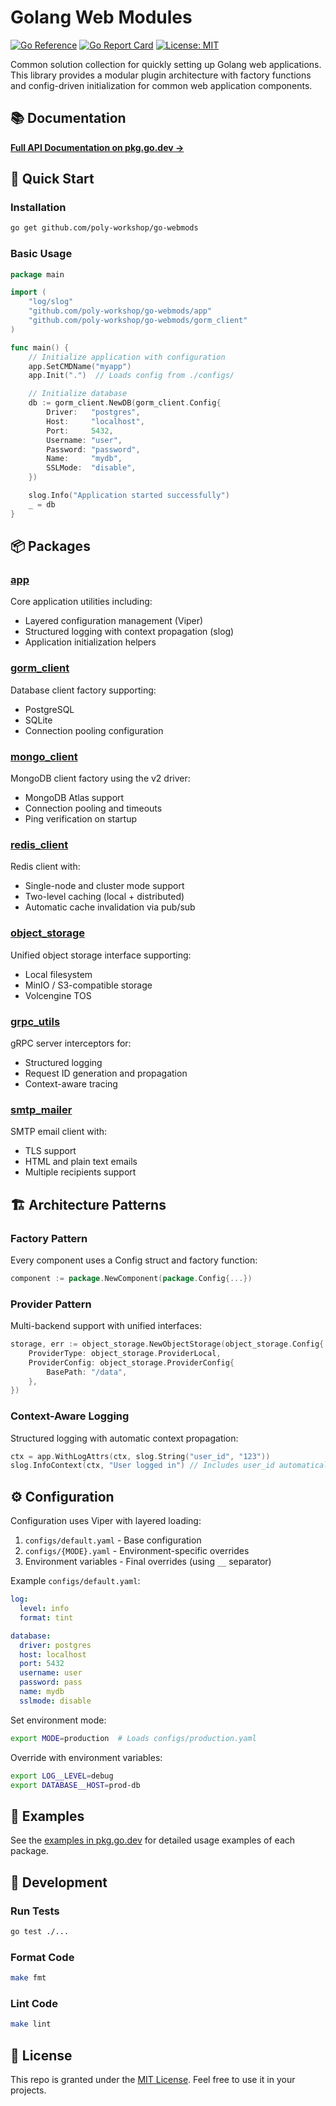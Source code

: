 # Golang Web Modules

[![Go Reference](https://pkg.go.dev/badge/github.com/poly-workshop/go-webmods.svg)](https://pkg.go.dev/github.com/poly-workshop/go-webmods)
[![Go Report Card](https://goreportcard.com/badge/github.com/poly-workshop/go-webmods)](https://goreportcard.com/report/github.com/poly-workshop/go-webmods)
[![License: MIT](https://img.shields.io/badge/License-MIT-yellow.svg)](https://opensource.org/licenses/MIT)

Common solution collection for quickly setting up Golang web applications. This library provides a modular plugin architecture with factory functions and config-driven initialization for common web application components.

## 📚 Documentation

**[Full API Documentation on pkg.go.dev →](https://pkg.go.dev/github.com/poly-workshop/go-webmods)**

## 🚀 Quick Start

### Installation

```bash
go get github.com/poly-workshop/go-webmods
```

### Basic Usage

```go
package main

import (
    "log/slog"
    "github.com/poly-workshop/go-webmods/app"
    "github.com/poly-workshop/go-webmods/gorm_client"
)

func main() {
    // Initialize application with configuration
    app.SetCMDName("myapp")
    app.Init(".")  // Loads config from ./configs/

    // Initialize database
    db := gorm_client.NewDB(gorm_client.Config{
        Driver:   "postgres",
        Host:     "localhost",
        Port:     5432,
        Username: "user",
        Password: "password",
        Name:     "mydb",
        SSLMode:  "disable",
    })

    slog.Info("Application started successfully")
    _ = db
}
```

## 📦 Packages

### [app](https://pkg.go.dev/github.com/poly-workshop/go-webmods/app)
Core application utilities including:
- Layered configuration management (Viper)
- Structured logging with context propagation (slog)
- Application initialization helpers

### [gorm_client](https://pkg.go.dev/github.com/poly-workshop/go-webmods/gorm_client)
Database client factory supporting:
- PostgreSQL
- SQLite
- Connection pooling configuration

### [mongo_client](https://pkg.go.dev/github.com/poly-workshop/go-webmods/mongo_client)
MongoDB client factory using the v2 driver:
- MongoDB Atlas support
- Connection pooling and timeouts
- Ping verification on startup

### [redis_client](https://pkg.go.dev/github.com/poly-workshop/go-webmods/redis_client)
Redis client with:
- Single-node and cluster mode support
- Two-level caching (local + distributed)
- Automatic cache invalidation via pub/sub

### [object_storage](https://pkg.go.dev/github.com/poly-workshop/go-webmods/object_storage)
Unified object storage interface supporting:
- Local filesystem
- MinIO / S3-compatible storage
- Volcengine TOS

### [grpc_utils](https://pkg.go.dev/github.com/poly-workshop/go-webmods/grpc_utils)
gRPC server interceptors for:
- Structured logging
- Request ID generation and propagation
- Context-aware tracing

### [smtp_mailer](https://pkg.go.dev/github.com/poly-workshop/go-webmods/smtp_mailer)
SMTP email client with:
- TLS support
- HTML and plain text emails
- Multiple recipients support

## 🏗️ Architecture Patterns

### Factory Pattern
Every component uses a Config struct and factory function:
```go
component := package.NewComponent(package.Config{...})
```

### Provider Pattern
Multi-backend support with unified interfaces:
```go
storage, err := object_storage.NewObjectStorage(object_storage.Config{
    ProviderType: object_storage.ProviderLocal,
    ProviderConfig: object_storage.ProviderConfig{
        BasePath: "/data",
    },
})
```

### Context-Aware Logging
Structured logging with automatic context propagation:
```go
ctx = app.WithLogAttrs(ctx, slog.String("user_id", "123"))
slog.InfoContext(ctx, "User logged in") // Includes user_id automatically
```

## ⚙️ Configuration

Configuration uses Viper with layered loading:
1. `configs/default.yaml` - Base configuration
2. `configs/{MODE}.yaml` - Environment-specific overrides
3. Environment variables - Final overrides (using `__` separator)

Example `configs/default.yaml`:
```yaml
log:
  level: info
  format: tint

database:
  driver: postgres
  host: localhost
  port: 5432
  username: user
  password: pass
  name: mydb
  sslmode: disable
```

Set environment mode:
```bash
export MODE=production  # Loads configs/production.yaml
```

Override with environment variables:
```bash
export LOG__LEVEL=debug
export DATABASE__HOST=prod-db
```

## 📖 Examples

See the [examples in pkg.go.dev](https://pkg.go.dev/github.com/poly-workshop/go-webmods#pkg-examples) for detailed usage examples of each package.

## 🧪 Development

### Run Tests
```bash
go test ./...
```

### Format Code
```bash
make fmt
```

### Lint Code
```bash
make lint
```

## 📄 License

This repo is granted under the [MIT License](LICENSE). Feel free to use it in your projects.
